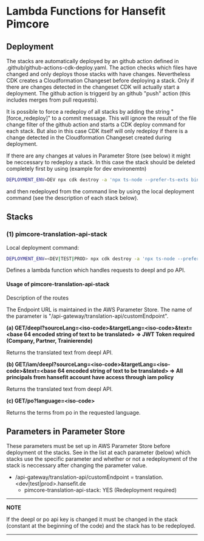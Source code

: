 # Lambda Functions for Hansefit Pimcore

## Deployment

The stacks are automatically deployed by an github action defined in .github/github-actions-cdk-deploy.yaml. The action checks which files have changed and only deploys those stacks with have changes. Nevertheless CDK creates a Cloudformation Changeset before deploying a stack. Only if there are changes detected in the changeset CDK will actually start a deployment. The github action is triggerd by an github "push" action (this includes merges from pull requests).

It is possible to force a redeploy of all stacks by adding the string "[force_redeploy]" to a commit message. This will ignore the result of the file change filter of the github action and starts a CDK deploy command for each stack. But also in this case CDK itself will only redeploy if there is a change detected in the Cloudformation Changeset created during deployment.

If there are any changes at values in Parameter Store (see below) it might be neccessary to redeploy a stack. In this case the stack should be deleted completely first by using (example for dev environemtn)

```bash
DEPLOYMENT_ENV=DEV npx cdk destroy -a 'npx ts-node --prefer-ts-exts bin/<bin-file>.ts' --profile=hansefit-dev
```

and then redeployed from the command line by using the local deployment command (see the description of each stack below).
## Stacks

### (1) pimcore-translation-api-stack

Local deployment command: 
```bash
DEPLOYMENT_ENV=<DEV|TEST|PROD> npx cdk destroy -a 'npx ts-node --prefer-ts-exts bin/<bin-file>.ts' --profile=<local aws profile of hansefit account>
```

Defines a lambda function which handles requests to deepl and po API.

#### Usage of pimcore-translation-api-stack

Description of the routes

The Endpoint URL is maintained in the AWS Parameter Store. The name of the parameter is "/api-gateway/translation-api/customEndpoint".

**(a) GET/deepl?sourceLang=\<iso-code\>&targetLang=\<iso-code\>&text=\<base 64 encoded string of text to be translated\> => JWT Token required (Company, Partner, Trainierende)**

Returns the translated text from deepl API.

**(b) GET/iam/deepl?sourceLang=\<iso-code\>&targetLang=\<iso-code\>&text=\<base 64 encoded string of text to be translated\> => All principals from hansefit account have access through iam policy**

Returns the translated text from deepl API.

**(c) GET/po?language=\<iso-code\>**

Returns the terms from po in the requested language.

## Parameters in Parameter Store

These parameters must be set up in AWS Parameter Store before deployment ot the stacks. See in the list at each parameter (below) which stacks use the specific parameter and whether or not a redeployment of the stack is neccessary after changing the parameter value.

- /api-gateway/translation-api/customEndpoint = translation.<dev|test|prod>.hansefit.de
  - pimcore-translation-api-stack: YES (Redeployment required)

---
**NOTE**

If the deepl or po api key is changed it must be changed in the stack (constant at the beginning of the code) and the stack has to be redeployed.

---
